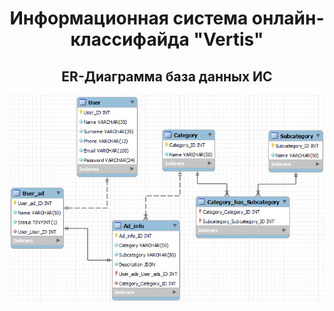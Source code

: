 <h1 align="center">Информационная система онлайн-классифайда "Vertis"</h1>
<h2 align="center">ER-Диаграмма база данных ИС</h2>
<img src="onlineclassifide.png"/>
